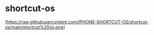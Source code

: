 # shortcut-os
[https://raw.githubusercontent.com/IPHONE-SHORTCUT-OS/shortcut-os/main/shortcut%20os.png]
